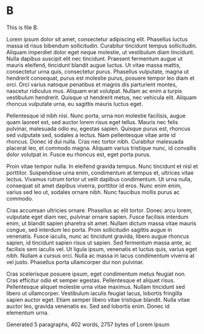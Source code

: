 # B

This is file B.

Lorem ipsum dolor sit amet, consectetur adipiscing elit. Phasellus luctus massa id risus bibendum sollicitudin. Curabitur tincidunt tempus sollicitudin. Aliquam imperdiet dolor eget neque molestie, ut vestibulum diam tincidunt. Nulla dapibus suscipit elit nec tincidunt. Praesent fermentum augue ut mauris eleifend, tincidunt blandit augue luctus. Ut vitae massa mattis, consectetur urna quis, consectetur purus. Phasellus vulputate, magna ut hendrerit consequat, purus est molestie purus, posuere tempor leo diam et orci. Orci varius natoque penatibus et magnis dis parturient montes, nascetur ridiculus mus. Aliquam erat volutpat. Nullam ac enim a turpis vestibulum hendrerit. Quisque ut hendrerit metus, nec vehicula elit. Aliquam rhoncus vulputate urna, eu sagittis mauris luctus eget.

Pellentesque id nibh nisi. Nunc porta, urna non molestie facilisis, augue quam laoreet est, sed auctor lorem risus eget tellus. Mauris nec felis pulvinar, malesuada odio eu, egestas sapien. Quisque purus est, rhoncus sed vulputate sed, sodales a lectus. Nam pellentesque vitae ante id rhoncus. Donec id dui nulla. Cras nec tortor nibh. Curabitur malesuada placerat leo, et commodo magna. Aliquam varius tristique nunc, id convallis dolor volutpat in. Fusce eu rhoncus est, eget porta purus.

Proin vitae tempor nulla. In eleifend gravida tempus. Nunc tincidunt et nisl et porttitor. Suspendisse urna enim, condimentum at tempus et, ultrices vitae lectus. Vivamus rutrum tortor ut velit dapibus condimentum. Ut urna nulla, consequat sit amet dapibus viverra, porttitor id eros. Nunc enim enim, varius sed leo ut, sodales ornare nibh. Nunc faucibus mollis purus ac commodo.

Cras accumsan ultricies ornare. Phasellus ac elit tortor. Donec arcu lorem, vulputate eget diam nec, pulvinar ornare sapien. Fusce facilisis interdum enim, ut blandit sapien pharetra sit amet. Nullam dictum massa vitae mauris congue, sed interdum leo porta. Proin sollicitudin sagittis augue in venenatis. Fusce iaculis, nunc ac tincidunt gravida, libero augue rhoncus sapien, id tincidunt sapien risus ut sapien. Sed fermentum massa ante, ac facilisis sem iaculis vel. Ut ligula ipsum, venenatis et luctus quis, varius eget nibh. Nullam a cursus orci. Nulla ac massa in lacus condimentum viverra at vel justo. Phasellus porta ullamcorper dui non pulvinar.

Cras scelerisque posuere ipsum, eget condimentum metus feugiat non. Cras efficitur odio et semper egestas. Pellentesque et aliquet risus. Pellentesque aliquet molestie urna vitae maximus. Nullam tincidunt sed libero ut ullamcorper. Vestibulum iaculis feugiat lacus, lobortis fringilla sapien auctor eget. Etiam semper libero vitae tristique blandit. Nulla vitae auctor leo, gravida venenatis ex. Sed sed lobortis enim. Donec id elementum urna.

Generated 5 paragraphs, 402 words, 2757 bytes of Lorem Ipsum
